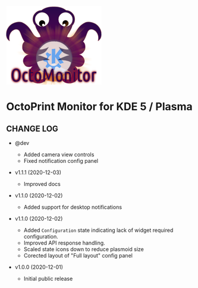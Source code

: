 ![OctoPrint-Monitor](img/logo.png)

# OctoPrint Monitor for KDE 5 / Plasma #

## CHANGE LOG ##

* @dev
   * Added camera view controls
   * Fixed notification config panel

* v1.1.1 (2020-12-03)
   * Improved docs

* v1.1.0 (2020-12-02)
   * Added support for desktop notifications

* v1.1.0 (2020-12-02)
   * Added `Configuration` state indicating lack of widget required configuration.
   * Improved API response handling.
   * Scaled state icons down to reduce plasmoid size
   * Corected layout of "Full layout" config panel

* v1.0.0 (2020-12-01)
   * Initial public release
